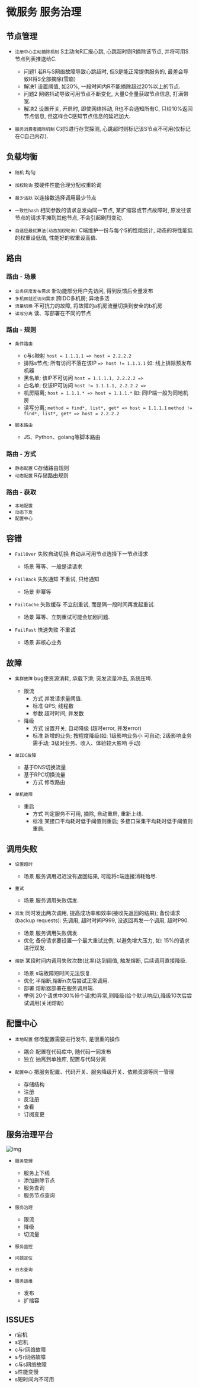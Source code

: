 # 微服务 服务治理

## 节点管理

- `注册中心主动摘除机制` S主动向R汇报心跳, 心跳超时则R摘除该节点, 并将可用S节点列表推送给C.
  - 问题1 若R与S网络故障导致心跳超时, 但S是能正常提供服务的, 最差会导致R将S全部摘除(雪崩)
  - 解决1 设置阈值, 如20%, 一段时间内R不能摘除超过20%以上的节点.
  - 问题2 网络抖动导致可用节点不断变化, 大量C全量获取节点信息, 打满带宽.
  - 解决2 设置开关, 开启时, 即使网络抖动, R也不会通知所有C, 只给10%返回节点信息, 但这样会C感知节点信息的延迟加大.
  
- `服务消费者摘除机制` C对S进行存货探测, 心跳超时则标记该S节点不可用(仅标记在C自己内存).

## 负载均衡

- `随机` 均匀
- `加权轮询` 按硬件性能合理分配权重轮询
- `最少活跃` 以连接数选择调用最少节点
- `一致性hash` 相同参数的请求总发向同一节点, 某扩缩容或节点故障时, 原发往该节点的请求平摊到其他节点, 不会引起剧烈变动.

- `自适应最优算法(动态加权轮询)` C端维护一份与每个S的性能统计, 动态的将性能低的权重设低值, 性能好的权重设高值.

## 路由

### 路由 - 场景

- `业务灰度发布需求` 新功能部分用户先访问, 得到反馈后全量发布
- `多机房就近访问需求` 跨IDC多机房; 异地多活
- `流量切换` 不可抗力的故障, 将故障的a机房流量切换到安全的b机房
- `读写分离` 读、写部署在不同的节点

### 路由 - 规则

- `条件路由`
  - c与s映射 `host = 1.1.1.1 => host = 2.2.2.2`
  - 排除s节点; 所有访问不落在该IP `=> host != 1.1.1.1` 如: 线上排除预发布机器
  - 黑名单; 该IP不可访问 `host = 1.1.1.1, 2.2.2.2 =>`
  - 白名单; 仅该IP可访问 `host != 1.1.1.1, 2.2.2.2 =>`
  - 机房隔离; `host = 1.1.1.* => host = 1.1.1.*` 如: 同IP端一般为同地机房
  - 读写分离; `method = find*, list*, get* => host = 1.1.1.1` `method != find*, list*, get* => host = 2.2.2.2`

- `脚本路由`
  - JS、Python、golang等脚本路由

### 路由 - 方式

- `静态配置` C存储路由规则
- `动态配置` R存储路由规则

### 路由 - 获取

- `本地配置`
- `动态下发`
- `配置中心`

## 容错

- `FailOver` 失败自动切换 自动从可用节点选择下一节点请求
  - 场景 幂等、一般是读请求

- `FailBack` 失败通知 不重试, 只给通知
  - 场景 非幂等

- `FailCache` 失败缓存 不立刻重试, 而是隔一段时间再发起重试.
  - 场景 幂等、立刻重试可能会加剧问题.

- `FailFast` 快速失败 不重试
  - 场景 非核心业务

## 故障

- `集群故障` bug使资源消耗, 承载下滑; 突发流量冲击, 系统压垮.
  - 限流
    - 方式 并发请求量阈值.
    - 标准 QPS; 线程数
    - 参数 超时时间; 并发数
  - 降级
    - 方式 设置开关; 自动降级 (超时error, 并发error)
    - 标准 新增的业务; 按程度降级(如: 1级影响业务小 可自动; 2级影响业务 需手动; 3级对业务、收入、体验较大影响 手动)

- `单IDC故障`
  - 基于DNS切换流量
  - 基于RPC切换流量
    - 方式 修改路由

- `单机故障`
  - 重启
    - 方式 判定服务不可用, 摘除, 自动重启, 重新上线.
    - 标准 某接口平均耗时低于阈值则重启; 多接口采集平均耗时低于阈值则重启.

## 调用失败

- `设置超时`
  - 场景 服务调用迟迟没有返回结果, 可能将c端连接消耗殆尽.

- `重试`
  - 场景 服务调用失败偶发.

- `双发` 同时发出两次调用, 提高成功率和效率(接收先返回的结果); 备份请求(backup requests): 先调用, 超时时间P999, 没返回再发一个调用, 超时P90.
  - 场景 服务调用失败偶发.
  - 优化 备份请求要设置一个最大重试比例, 以避免增大压力, 如: 15%的请求进行双发.

- `熔断` 某段时间内调用失败次数(比率)达到阈值, 触发熔断, 后续调用直接降级.
  - 场景 s端故障短时间无法恢复.
  - 优化 半熔断,熔断n次后尝试正常调用.
  - 部署 熔断器部署在服务调用端.
  - 举例 20个请求中30%(6个请求)异常,则降级(给个默认响应),降级10次后尝试调用(关闭熔断)

## 配置中心

- `本地配置` 修改配置需要进行发布, 是很重的操作
  - 耦合 配置在代码库中, 随代码一同发布
  - 独立 抽离到单独库, 配置与代码分离
  
- `配置中心` 把服务配置、代码开关、服务降级开关、依赖资源等同一管理
  - 存储结构
  - 注册
  - 反注册
  - 查看
  - 订阅变更

## 服务治理平台

![img](res/msmanplat.png)

- `服务管理`
  - 服务上下线
  - 添加删除节点
  - 服务查询
  - 服务节点查询

- `服务治理`
  - 限流
  - 降级
  - 切流量

- `服务监控`

- `问题定位`

- `日志查询`

- `服务运维`
  - 发布
  - 扩缩容

## ISSUES

- r宕机
- s宕机
- c与r网络故障
- s与r网络故障
- c与s网络故障
- s性能变慢
- s短时间内不可用

